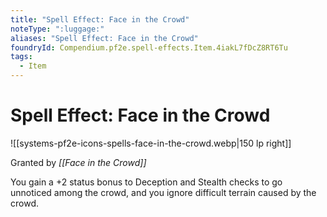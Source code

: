 ```yaml
---
title: "Spell Effect: Face in the Crowd"
noteType: ":luggage:"
aliases: "Spell Effect: Face in the Crowd"
foundryId: Compendium.pf2e.spell-effects.Item.4iakL7fDcZ8RT6Tu
tags:
  - Item
---
```


# Spell Effect: Face in the Crowd
![[systems-pf2e-icons-spells-face-in-the-crowd.webp|150 lp right]]

Granted by _[[Face in the Crowd]]_

You gain a +2 status bonus to Deception and Stealth checks to go unnoticed among the crowd, and you ignore difficult terrain caused by the crowd.
